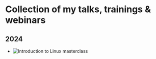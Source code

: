 # Collection of my talks, trainings & webinars

## 2024

- ![Introduction to Linux masterclass](https://github.com/nemzyxt/talks-and-trainings/tree/main/2024/march/introduction-to-linux)
